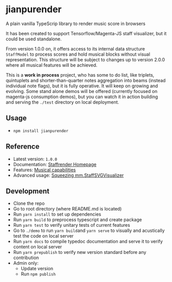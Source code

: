 # jianpurender
A plain vanilla TypeScrip library to render music score in browsers

It has been created to support Tensorflow/Magenta-JS staff visualizer, but it could be used standalone.

From version 1.0.0 on, it offers access to its internal data structure `StaffModel` to process scores and hold musical blocks without visual representation. This structure will be subject to changes up to version 2.0.0 where all musical features will be achieved.

This is a **work in process** project, who has some to do list, like triplets, quintuplets and shorter-than-quarter notes aggregation into beams (instead individual note flags), but it is fully operative. It will keep on growing and evolving. Some stand alone demos will be offered (currently focused on magenta-js consumption demos), but you can watch it in action building and serving the `./test` directory on local deployment.

## Usage
- `npm install jianpurender`

## Reference
- Latest version: `1.0.0`
- Documentation: [Staffrender Homepage](https://flufy3d.github.io/jianpurender/)
- Features: [Musical capabilities](https://flufy3d.github.io/jianpurender/demo/features.html)
- Advanced usage: [Squeezing mm.StaffSVGVisualizer](https://flufy3d.github.io/jianpurender/demo/index.html)

## Development
- Clone the repo
- Go to root directory (where README.md is located)
- Run `yarn install` to set up dependencies
- Run `yarn build` to preprocess typescript and create package
- Run `yarn test` to verify unitary tests of current features
- Go to `./demo` to run `yarn build`and `yarn serve` to visually and acustically test the code on local server
- Run `yarn docs` to compile typedoc documentation and serve it to verify content on local server
- Run `yarn prepublish` to verify new version standard before any contribution
- Admin only:
  - Update version
  - Run `npm publish`


